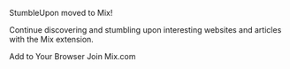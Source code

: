 StumbleUpon moved to Mix!

Continue discovering and stumbling upon interesting websites and articles with the Mix extension.

Add to Your Browser Join Mix.com